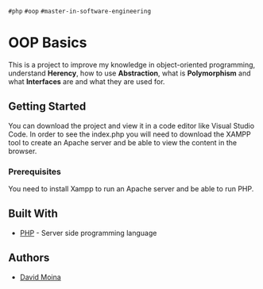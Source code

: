 `#php` `#oop` `#master-in-software-engineering`

# OOP Basics

This is a project to improve my knowledge in object-oriented programming, understand **Herency**, how to use **Abstraction**, what is **Polymorphism** and what **Interfaces** are and what they are used for.

## Getting Started

You can download the project and view it in a code editor like Visual Studio Code. In order to see the index.php you will need to download the XAMPP tool to create an Apache server and be able to view the content in the browser.

### Prerequisites

You need to install Xampp to run an Apache server and be able to run PHP.


## Built With

* [PHP](https://www.php.net/manual/es/intro-whatis.php) - Server side programming language


## Authors

- [David Moina](https://github.com/davidmoina)
